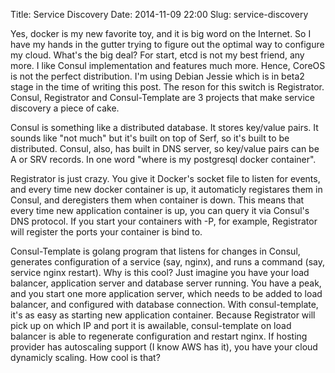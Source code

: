 Title: Service Discovery
Date: 2014-11-09 22:00
Slug: service-discovery


Yes, docker is my new favorite toy, and it is big word on the Internet. So I have my hands in the gutter trying to figure out the optimal way to configure my cloud. What's the big deal? For start, etcd is not my best friend, any more. I like Consul implementation and features much more. Hence, CoreOS is not the perfect distribution. I'm using Debian Jessie which is in beta2 stage in the time of writing this post. The reson for this switch is Registrator. Consul, Registrator and Consul-Template are 3 projects that make service discovery a piece of cake.

Consul is something like a distributed database. It stores key/value pairs. It sounds like "not much" but it's built on top of Serf, so it's built to be distributed. Consul, also, has built in DNS server, so key/value pairs can be A or SRV records. In one word "where is my postgresql docker container".

Registrator is just crazy. You give it Docker's socket file to listen for events, and every time new docker container is up, it automaticly registares them in Consul, and deregisters them when container is down. This means that every time new application container is up, you can query it via Consul's DNS protocol. If you start your containers with -P, for example, Registrator will register the ports your container is bind to.

Consul-Template is golang program that listens for changes in Consul, generates configuration of a service (say, nginx), and runs a command (say, service nginx restart). Why is this cool? Just imagine you have your load balancer, application server and database server running. You have a peak, and you start one more application server, which needs to be added to load balancer, and configured with database connection. With consul-template, it's as easy as starting new application container. Because Registrator will pick up on which IP and port it is awailable, consul-template on load balancer is able to regenerate configuration and restart nginx. If hosting provider has autoscaling support (I know AWS has it), you have your cloud dynamicly scaling. How cool is that?
